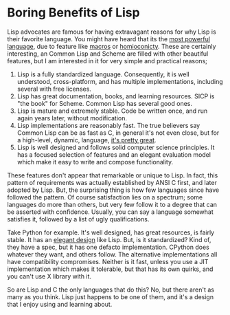 Boring Benefits of Lisp
=======================

Lisp advocates are famous for having extravagant reasons for why Lisp is their favorite language.
You might have heard that its the [most powerful language][0],
due to feature like [macros][1] or [homioconicty][2].
These are certainly interesting, an Common Lisp and Scheme are filled with other beautiful features, but I am interested in it for very simple and practical reasons;

1. Lisp is a fully standardized language. Consequently, it is well understood, cross-platform, and has multiple implementations, including several with free licenses.
2. Lisp has great documentation, books, and learning resources. SICP is "the book" for Scheme. Common Lisp has several good ones.
3. Lisp is mature and extremely stable. Code be written once, and run again years later, without modification.
4. Lisp implementations are reasonably fast. The true believers say Common Lisp can be as fast as C, in general it's not even close, but for a high-level, dynamic, language, [it's pretty great][4].
5. Lisp is well designed and follows solid computer science principles.
  It has a focused selection of features and an elegant evaluation model which make it easy to 
  write and compose functionality.
  
These features don't appear that remarkable or unique to Lisp.
In fact, this pattern of requirements was actually established by ANSI C first, and later adopted by Lisp.
But, the surprising thing is how few languages since have followed the pattern.
Of course satisfaction lies on a spectrum; some languages do more than others,
but very few follow it to a degree that can be asserted with confidence.
Usually, you can say a language somewhat satisfies it, followed by a list of ugly qualifications.

Take Python for example. It's well designed, has great resources, is fairly stable.
It has an [elegant design][3] like Lisp.
But, is it standardized? Kind of, they have a spec, but it has one defacto implementation.
CPython does whatever they want, and others follow.
The alternative implementations all have compatibility compromises.
Neither is it fast, unless you use a JIT implementation which makes it tolerable, but that has its own quirks, and you can't use X library with it.

So are Lisp and C the only languages that do this? No, but there aren't as many as you think.
Lisp just happens to be one of them, and it's a design that I enjoy using and learning about.


[0]: http://www.paulgraham.com/avg.html
[1]: http://www.paulgraham.com/onlisp.html
[2]: https://en.wikipedia.org/wiki/Homoiconicity
[3]: https://norvig.com/python-lisp.html
[4]: https://benchmarksgame-team.pages.debian.net/benchmarksgame/fastest/lisp.html
